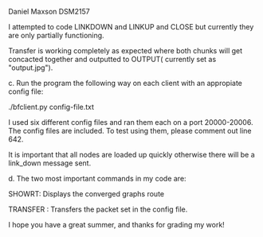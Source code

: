 
Daniel Maxson
DSM2157 

I attempted to code LINKDOWN and LINKUP and CLOSE but currently they are only partially functioning. 

Transfer is working completely as expected where both chunks will get concacted together and outputted to OUTPUT( currently set as "output.jpg"). 


c. Run the program the following way on each client with an appropiate config file:

./bfclient.py config-file.txt

I used six different config files and ran them each on a port 20000-20006. The config files are included. To test using them, please comment out line 642.


It is important that all nodes are loaded up quickly otherwise there will be a link_down message sent. 

d. The two most important commands in my code are: 

SHOWRT: Displays the converged graphs route

TRANSFER <IP> <PORT> : Transfers the packet set in the config file.

I hope you have a great summer, and thanks for grading my work!
